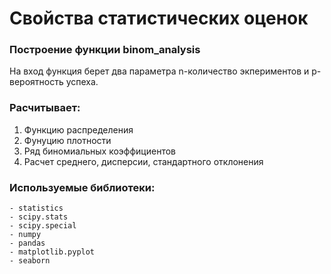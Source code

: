 # Свойства статистических оценок
### Построение функции binom_analysis
На вход функция берет два параметра n-количество экпериментов и p-вероятность успеха.
### Расчитывает:
1. Функцию распределения
2. Фунуцию плотности
3. Ряд биномиальных коэффициентов   
4. Расчет среднего, дисперсии, стандартного отклонения
### Используемые библиотеки:
```
- statistics
- scipy.stats
- scipy.special
- numpy
- pandas
- matplotlib.pyplot
- seaborn
```
